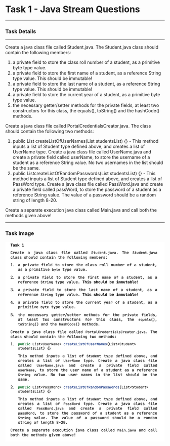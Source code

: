 # Task 1 - Java Stream Questions

---

### Task Details

---

Create a java class file called Student.java. The Student.java class should contain the following members:

1. a private field to store the class roll number of a student, as a primitive byte type value.
2. a private field to store the first name of a student, as a reference String type value. This should be immutable!
3. a private field to store the last name of a student, as a reference String type value. This should be immutable!
4. a private field to store the current year of a student, as a primitive byte type value.
5. the necessary getter/setter methods for the private fields, at least two constructors for this class, the equals(),
   toString() and the hashCode() methods.

Create a java class file called PortalCredentialsCreator.java. The class should contain the following two methods:

1. public List<UserName> createListOfUserNames(List<Student> studentsList) {} -
   This method inputs a list of Student type defined above, and creates a list of UserName type. Create a java class
   file called UserName.java and create a private field called userName, to store the username of a student as a
   reference String value. No two usernames in the list should be the same.
2. public List<PassWord>createListOfRandomPasswords(List<Student> studentsList) {} - This method inputs a list of
   Student type defined above, and creates a list of PassWord type. Create a java class file called PassWord.java and
   create a private field called passWord, to store the password of a student as a reference String value. The value of
   a password should be a random string of length 8-20.

Create a separate execution java class called Main.java and call both the methods given above!

---

### Task Image

<img src="https://github.com/SarthakA24/Java_Stream_Questions/blob/master/src/main/resources/task1/task1.PNG">
